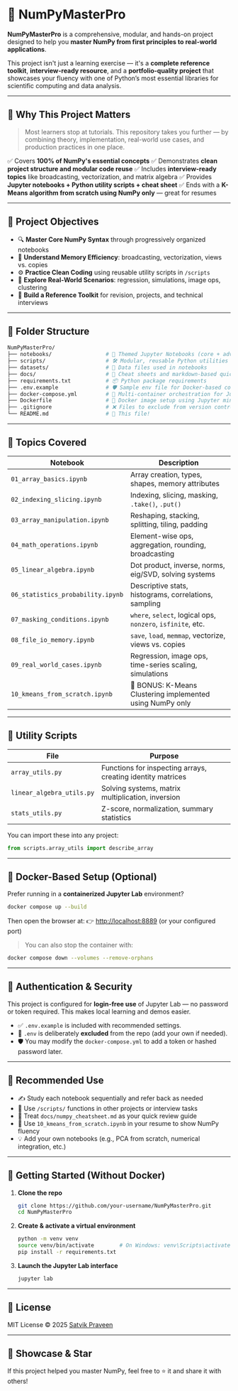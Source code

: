 # 🧠 NumPyMasterPro

**NumPyMasterPro** is a comprehensive, modular, and hands-on project designed to help you **master NumPy from first principles to real-world applications**.

This project isn't just a learning exercise — it's a **complete reference toolkit**, **interview-ready resource**, and a **portfolio-quality project** that showcases your fluency with one of Python’s most essential libraries for scientific computing and data analysis.

---

## 🚀 Why This Project Matters

> Most learners stop at tutorials. This repository takes you further — by combining theory, implementation, real-world use cases, and production practices in one place.

✅ Covers **100% of NumPy's essential concepts**
✅ Demonstrates **clean project structure and modular code reuse**
✅ Includes **interview-ready topics** like broadcasting, vectorization, and matrix algebra
✅ Provides **Jupyter notebooks + Python utility scripts + cheat sheet**
✅ Ends with a **K-Means algorithm from scratch using NumPy only** — great for resumes

---

## 📌 Project Objectives

- 🔍 **Master Core NumPy Syntax** through progressively organized notebooks
- 🔄 **Understand Memory Efficiency**: broadcasting, vectorization, views vs. copies
- ⚙️ **Practice Clean Coding** using reusable utility scripts in `/scripts`
- 🧠 **Explore Real-World Scenarios**: regression, simulations, image ops, clustering
- 📂 **Build a Reference Toolkit** for revision, projects, and technical interviews

---

## 🧱 Folder Structure

```bash
NumPyMasterPro/
├── notebooks/                 # 📓 Themed Jupyter Notebooks (core + advanced topics)
├── scripts/                   # 🛠️ Modular, reusable Python utilities
├── datasets/                  # 📁 Data files used in notebooks
├── docs/                      # 📜 Cheat sheets and markdown-based quick notes
├── requirements.txt           # 📦 Python package requirements
├── .env.example               # 🛡️ Sample env file for Docker-based config (login-free setup)
├── docker-compose.yml         # 🐳 Multi-container orchestration for Jupyter Lab
├── Dockerfile                 # 🐳 Docker image setup using Jupyter minimal notebook base
├── .gitignore                 # ❌ Files to exclude from version control
└── README.md                  # 📘 This file!
```

---

## 🧮 Topics Covered

| Notebook                          | Description                                                 |
| --------------------------------- | ----------------------------------------------------------- |
| `01_array_basics.ipynb`           | Array creation, types, shapes, memory attributes            |
| `02_indexing_slicing.ipynb`       | Indexing, slicing, masking, `.take()`, `.put()`             |
| `03_array_manipulation.ipynb`     | Reshaping, stacking, splitting, tiling, padding             |
| `04_math_operations.ipynb`        | Element-wise ops, aggregation, rounding, broadcasting       |
| `05_linear_algebra.ipynb`         | Dot product, inverse, norms, eig/SVD, solving systems       |
| `06_statistics_probability.ipynb` | Descriptive stats, histograms, correlations, sampling       |
| `07_masking_conditions.ipynb`     | `where`, `select`, logical ops, `nonzero`, `isfinite`, etc. |
| `08_file_io_memory.ipynb`         | `save`, `load`, `memmap`, vectorize, views vs. copies       |
| `09_real_world_cases.ipynb`       | Regression, image ops, time-series scaling, simulations     |
| `10_kmeans_from_scratch.ipynb`    | 🎯 BONUS: K-Means Clustering implemented using NumPy only   |

---

## 🧰 Utility Scripts

| File                      | Purpose                                                     |
| ------------------------- | ----------------------------------------------------------- |
| `array_utils.py`          | Functions for inspecting arrays, creating identity matrices |
| `linear_algebra_utils.py` | Solving systems, matrix multiplication, inversion           |
| `stats_utils.py`          | Z-score, normalization, summary statistics                  |

You can import these into any project:

```python
from scripts.array_utils import describe_array
```

---

## 🐳 Docker-Based Setup (Optional)

Prefer running in a **containerized Jupyter Lab** environment?

```bash
docker compose up --build
```

Then open the browser at:
👉 [http://localhost:8889](http://localhost:8889) (or your configured port)

> You can also stop the container with:

```bash
docker compose down --volumes --remove-orphans
```

---

## 🔐 Authentication & Security

This project is configured for **login-free use** of Jupyter Lab — no password or token required.
This makes local learning and demos easier.

- ✅ `.env.example` is included with recommended settings.
- 🚫 `.env` is deliberately **excluded** from the repo (add your own if needed).
- 🛡️ You may modify the `docker-compose.yml` to add a token or hashed password later.

---

## 🧠 Recommended Use

- ✍️ Study each notebook sequentially and refer back as needed
- 🧪 Use `/scripts/` functions in other projects or interview tasks
- 🧵 Treat `docs/numpy_cheatsheet.md` as your quick review guide
- 🧠 Use `10_kmeans_from_scratch.ipynb` in your resume to show NumPy fluency
- 💡 Add your own notebooks (e.g., PCA from scratch, numerical integration, etc.)

---

## 🔧 Getting Started (Without Docker)

1. **Clone the repo**

   ```bash
   git clone https://github.com/your-username/NumPyMasterPro.git
   cd NumPyMasterPro
   ```

2. **Create & activate a virtual environment**

   ```bash
   python -m venv venv
   source venv/bin/activate        # On Windows: venv\Scripts\activate
   pip install -r requirements.txt
   ```

3. **Launch the Jupyter Lab interface**

   ```bash
   jupyter lab
   ```

---

## 📄 License

MIT License © 2025 [Satvik Praveen](https://www.linkedin.com/in/satvikpraveen)

---

## 🌟 Showcase & Star

If this project helped you master NumPy, feel free to ⭐ it and share it with others!
